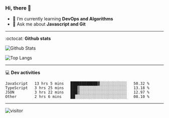 <h3 align="">Hi, there 👋</h3>

- 🌱 I’m currently learning **DevOps and Algorithms**
- 💬 Ask me about **Javascript and Git**

-------

:octocat: **Github stats**

![Github Stats](https://github-readme-stats.vercel.app/api?username=hoyangtsai&count_private=true&show_icons=true&theme=blueberry)

![Top Langs](https://github-readme-stats.vercel.app/api/top-langs/?username=hoyangtsai&theme=blueberry&layout=compact&langs_count=8)

-------

:computer: **Dev activities**
<!--START_SECTION:waka-->

```text
JavaScript   13 hrs 5 mins   ████████████▓░░░░░░░░░░░░   50.32 %
TypeScript   3 hrs 25 mins   ███▒░░░░░░░░░░░░░░░░░░░░░   13.18 %
JSON         3 hrs 22 mins   ███▒░░░░░░░░░░░░░░░░░░░░░   12.97 %
Other        2 hrs 6 mins    ██░░░░░░░░░░░░░░░░░░░░░░░   08.10 %
```

<!--END_SECTION:waka-->

-------

<img src="https://visitor-badge.laobi.icu/badge?page_id=hoyangtsai/hoyangtsai" alt="visitor"/>
<!--  ![visitors](https://visitor-badge.glitch.me/badge?page_id=hoyangtsai/hoyangtsai) -->
